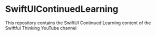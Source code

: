 # SwiftUIContinuedLearning
This repository contains the SwiftUI Continued Learning content of the Swiftful Thinking YouTube channel
